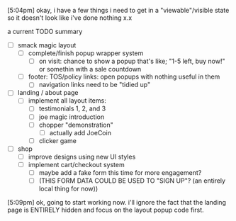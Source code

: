 \[5:04pm] okay, i have a few things i need to get in a "viewable"/visible state so it doesn't look like i've done nothing x.x

a current TODO summary
- [ ] smack magic layout
	- [ ] complete/finish popup wrapper system
		- [ ] on visit: chance to show a popup that's like; "1-5 left, buy now!" or somethin with a sale countdown
	- [ ] footer: TOS/policy links: open popups with nothing useful in them
		- [ ] navigation links need to be "tidied up"
- [ ] landing / about page
	- [ ] implement all layout items:
		- [ ] testimonials 1, 2, and 3
		- [ ] joe magic introduction
		- [ ] chopper "demonstration"
			- [ ] actually add JoeCoin
		- [ ] clicker game
- [ ] shop
	- [ ] improve designs using new UI styles
	- [ ] implement cart/checkout system
		- [ ] maybe add a fake form this time for more engagement?
		- [ ] (THIS FORM DATA COULD BE USED TO "SIGN UP"? (an entirely local thing for now))

\[5:09pm] ok, going to start working now. i'll ignore the fact that the landing page is ENTIRELY hidden and focus on the layout popup code first.